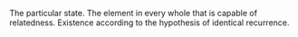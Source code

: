 The particular state. The element in every whole that is capable of relatedness. Existence according to the hypothesis of identical recurrence. 
